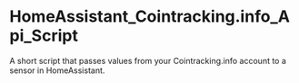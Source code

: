 # HomeAssistant_Cointracking.info_Api_Script
 A short script that passes values ​​from your Cointracking.info account to a sensor in HomeAssistant.
